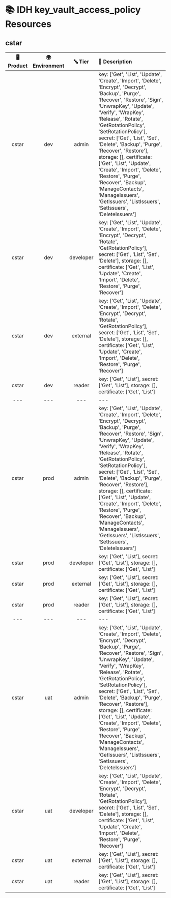 # 📚 IDH key_vault_access_policy Resources

## cstar
| 🖥️ Product  | 🌍 Environment | 🔤 Tier | 📝 Description |
|:-------------:|:----------------:|:---------:|:----------------|
| cstar | dev |  admin | key: ['Get', 'List', 'Update', 'Create', 'Import', 'Delete', 'Encrypt', 'Decrypt', 'Backup', 'Purge', 'Recover', 'Restore', 'Sign', 'UnwrapKey', 'Update', 'Verify', 'WrapKey', 'Release', 'Rotate', 'GetRotationPolicy', 'SetRotationPolicy'], secret: ['Get', 'List', 'Set', 'Delete', 'Backup', 'Purge', 'Recover', 'Restore'], storage: [], certificate: ['Get', 'List', 'Update', 'Create', 'Import', 'Delete', 'Restore', 'Purge', 'Recover', 'Backup', 'ManageContacts', 'ManageIssuers', 'GetIssuers', 'ListIssuers', 'SetIssuers', 'DeleteIssuers'] |
| cstar | dev |  developer | key: ['Get', 'List', 'Update', 'Create', 'Import', 'Delete', 'Encrypt', 'Decrypt', 'Rotate', 'GetRotationPolicy'], secret: ['Get', 'List', 'Set', 'Delete'], storage: [], certificate: ['Get', 'List', 'Update', 'Create', 'Import', 'Delete', 'Restore', 'Purge', 'Recover'] |
| cstar | dev |  external | key: ['Get', 'List', 'Update', 'Create', 'Import', 'Delete', 'Encrypt', 'Decrypt', 'Rotate', 'GetRotationPolicy'], secret: ['Get', 'List', 'Set', 'Delete'], storage: [], certificate: ['Get', 'List', 'Update', 'Create', 'Import', 'Delete', 'Restore', 'Purge', 'Recover'] |
| cstar | dev |  reader | key: ['Get', 'List'], secret: ['Get', 'List'], storage: [], certificate: ['Get', 'List'] |
|---|---|---|---|
| cstar | prod |  admin | key: ['Get', 'List', 'Update', 'Create', 'Import', 'Delete', 'Encrypt', 'Decrypt', 'Backup', 'Purge', 'Recover', 'Restore', 'Sign', 'UnwrapKey', 'Update', 'Verify', 'WrapKey', 'Release', 'Rotate', 'GetRotationPolicy', 'SetRotationPolicy'], secret: ['Get', 'List', 'Set', 'Delete', 'Backup', 'Purge', 'Recover', 'Restore'], storage: [], certificate: ['Get', 'List', 'Update', 'Create', 'Import', 'Delete', 'Restore', 'Purge', 'Recover', 'Backup', 'ManageContacts', 'ManageIssuers', 'GetIssuers', 'ListIssuers', 'SetIssuers', 'DeleteIssuers'] |
| cstar | prod |  developer | key: ['Get', 'List'], secret: ['Get', 'List'], storage: [], certificate: ['Get', 'List'] |
| cstar | prod |  external | key: ['Get', 'List'], secret: ['Get', 'List'], storage: [], certificate: ['Get', 'List'] |
| cstar | prod |  reader | key: ['Get', 'List'], secret: ['Get', 'List'], storage: [], certificate: ['Get', 'List'] |
|---|---|---|---|
| cstar | uat |  admin | key: ['Get', 'List', 'Update', 'Create', 'Import', 'Delete', 'Encrypt', 'Decrypt', 'Backup', 'Purge', 'Recover', 'Restore', 'Sign', 'UnwrapKey', 'Update', 'Verify', 'WrapKey', 'Release', 'Rotate', 'GetRotationPolicy', 'SetRotationPolicy'], secret: ['Get', 'List', 'Set', 'Delete', 'Backup', 'Purge', 'Recover', 'Restore'], storage: [], certificate: ['Get', 'List', 'Update', 'Create', 'Import', 'Delete', 'Restore', 'Purge', 'Recover', 'Backup', 'ManageContacts', 'ManageIssuers', 'GetIssuers', 'ListIssuers', 'SetIssuers', 'DeleteIssuers'] |
| cstar | uat |  developer | key: ['Get', 'List', 'Update', 'Create', 'Import', 'Delete', 'Encrypt', 'Decrypt', 'Rotate', 'GetRotationPolicy'], secret: ['Get', 'List', 'Set', 'Delete'], storage: [], certificate: ['Get', 'List', 'Update', 'Create', 'Import', 'Delete', 'Restore', 'Purge', 'Recover'] |
| cstar | uat |  external | key: ['Get', 'List'], secret: ['Get', 'List'], storage: [], certificate: ['Get', 'List'] |
| cstar | uat |  reader | key: ['Get', 'List'], secret: ['Get', 'List'], storage: [], certificate: ['Get', 'List'] |
